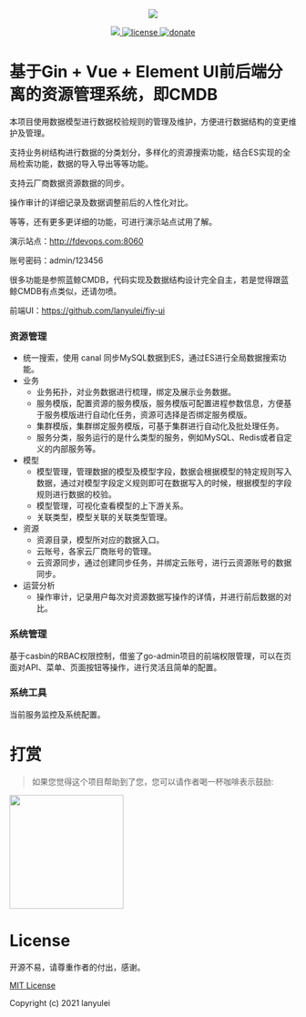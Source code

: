 <p align="center">
  <img src="https://www.fdevops.com/wp-content/uploads/2020/09/1599039924-ferry_log.png">
</p>


<p align="center">
  <a href="https://github.com/lanyulei/ferry">
    <img src="https://www.fdevops.com/wp-content/uploads/2020/07/1595067271-badge.png">
  </a>
  <a href="https://github.com/lanyulei/ferry">
    <img src="https://www.fdevops.com/wp-content/uploads/2020/07/1595067272-apistatus.png" alt="license">
  </a>
    <a href="https://github.com/lanyulei/ferry">
    <img src="https://www.fdevops.com/wp-content/uploads/2020/07/1595067269-donate.png" alt="donate">
  </a>
</p>

# 基于Gin + Vue + Element UI前后端分离的资源管理系统，即CMDB

本项目使用数据模型进行数据校验规则的管理及维护，方便进行数据结构的变更维护及管理。

支持业务树结构进行数据的分类划分，多样化的资源搜索功能，结合ES实现的全局检索功能，数据的导入导出等等功能。

支持云厂商数据资源数据的同步。

操作审计的详细记录及数据调整前后的人性化对比。

等等，还有更多更详细的功能，可进行演示站点试用了解。

演示站点：http://fdevops.com:8060

账号密码：admin/123456

很多功能是参照蓝鲸CMDB，代码实现及数据结构设计完全自主，若是觉得跟蓝鲸CMDB有点类似，还请勿喷。

前端UI：https://github.com/lanyulei/fiy-ui

### 资源管理

* 统一搜索，使用 canal 同步MySQL数据到ES，通过ES进行全局数据搜索功能。
* 业务
    * 业务拓扑，对业务数据进行梳理，绑定及展示业务数据。
    * 服务模版，配置资源的服务模版，服务模版可配置进程参数信息，方便基于服务模版进行自动化任务，资源可选择是否绑定服务模版。
    * 集群模版，集群绑定服务模版，可基于集群进行自动化及批处理任务。
    * 服务分类，服务运行的是什么类型的服务，例如MySQL、Redis或者自定义的内部服务等。
* 模型
    * 模型管理，管理数据的模型及模型字段，数据会根据模型的特定规则写入数据，通过对模型字段定义规则即可在数据写入的时候，根据模型的字段规则进行数据的校验。
    * 模型管理，可视化查看模型的上下游关系。
    * 关联类型，模型关联的关联类型管理。
* 资源
    * 资源目录，模型所对应的数据入口。
    * 云账号，各家云厂商账号的管理。
    * 云资源同步，通过创建同步任务，并绑定云账号，进行云资源账号的数据同步。
* 运营分析
    * 操作审计，记录用户每次对资源数据写操作的详情，并进行前后数据的对比。

### 系统管理

基于casbin的RBAC权限控制，借鉴了go-admin项目的前端权限管理，可以在页面对API、菜单、页面按钮等操作，进行灵活且简单的配置。

### 系统工具

当前服务监控及系统配置。

# 打赏

> 如果您觉得这个项目帮助到了您，您可以请作者喝一杯咖啡表示鼓励:

<img class="no-margin" src="https://www.fdevops.com/wp-content/uploads/2020/07/1595075890-81595075871_.pic_hd.png"  height="200px" >

# License

开源不易，请尊重作者的付出，感谢。

[MIT License](https://github.com/lanyulei/fiy/blob/master/LICENSE)

Copyright (c) 2021 lanyulei
